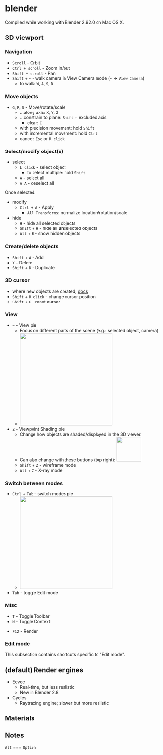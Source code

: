 # blender

Compiled while working with Blender 2.92.0 on Mac OS X.


## 3D viewport

### Navigation

- `Scroll` - Orbit
- `Ctrl + scroll` - Zoom in/out
- `Shift + scroll` - Pan
- `Shift` + `~` - walk camera in View Camera mode (`~` -> `View Camera`)
    - to walk: `W`, `A`, `S`, `D`

### Move objects

- `G`, `R`, `S` - Move/rotate/scale
  - ...along axis: `X`, `Y`, `Z`
  - ...constrain to plane: `Shift` + excluded axis
    - clear: `C`
  - with precision movement: hold `Shift`
  - with incremental movement: hold `Ctrl`
  - cancel: `Esc` or `R click`

### Select/modify object(s)

- select
  - `L click` - select object
    - to select multiple: hold `Shift`
  - `A` - select all
  - `A A` - deselect all

Once selected:
- modify
  - `Ctrl + A` - Apply
    - `All Transforms`: normalize location/rotation/scale
- hide <!-- https://docs.blender.org/manual/en/latest/scene_layout/object/editing/show_hide.html -->
  - `H` - hide all selected objects
  - `Shift` + `H` - hide all **un**selected objects
  - `Alt` + `H` - show hidden objects


### Create/delete objects

- `Shift` + `A` - Add
- `X` - Delete
- `Shift` + `D` - Duplicate

### 3D cursor

- where new objects are created; [docs](https://docs.blender.org/manual/en/latest/editors/3dview/3d_cursor.html)
- `Shift` + `R click` - change cursor position
- `Shift` + `C` - reset cursor

### View

- `~` - View pie
  - Focus on different parts of the scene (e.g.: selected object, camera)
  - <img src="https://user-images.githubusercontent.com/20177171/140260267-8590db04-87be-4677-879f-be633735f34a.png" width="300px" />
- `Z` - Viewpoint Shading pie
  - Change how objects are shaded/displayed in the 3D viewer.
  - Can also change with these buttons (top right): <img src="https://user-images.githubusercontent.com/20177171/158446450-a7b56232-1f25-46ae-9db0-813be1b59d62.png" width="80px" />
  - `Shift` + `Z` - wireframe mode
  - `Alt` + `Z` - X-ray mode

### Switch between modes

- `Ctrl` + `Tab` - switch modes pie
  - <img src="https://user-images.githubusercontent.com/20177171/158446899-fc4f875e-e343-48b4-afea-8b61002519a5.png" width="300px" />
- `Tab` - toggle Edit mode

### Misc

- `T` - Toggle Toolbar
- `N` - Toggle Context
<!-- -->
- `F12` - Render


### Edit mode

This subsection contains shortcuts specific to "Edit mode".



## (default) Render engines

* Eevee
  - Real-time, but less realistic
  - New in Blender 2.8
* Cycles
  - Raytracing engine; slower but more realistic


## Materials



## Notes

`Alt` === `Option`



